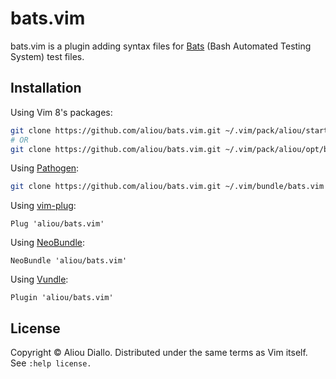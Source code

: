 # bats.vim

bats.vim is a plugin adding syntax files for [Bats][] (Bash Automated Testing
System) test files.

[Bats]: https://github.com/bats-core/bats-core

## Installation

Using Vim 8's packages:
```bash
git clone https://github.com/aliou/bats.vim.git ~/.vim/pack/aliou/start/bats.vim
# OR
git clone https://github.com/aliou/bats.vim.git ~/.vim/pack/aliou/opt/bats.vim
```

Using [Pathogen](https://github.com/tpope/vim-pathogen):
```bash
git clone https://github.com/aliou/bats.vim.git ~/.vim/bundle/bats.vim
```

Using [vim-plug](https://github.com/junegunn/vim-plug):
```vim
Plug 'aliou/bats.vim'
```

Using [NeoBundle](https://github.com/Shougo/neobundle.vim):
```vim
NeoBundle 'aliou/bats.vim'
```

Using [Vundle](https://github.com/gmarik/vundle):
```vim
Plugin 'aliou/bats.vim'
```

## License
Copyright © Aliou Diallo. Distributed under the same terms as Vim itself. See `:help license.`
